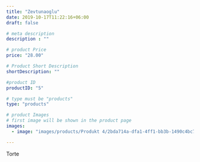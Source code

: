 ```yaml
---
title: "Zevtunaoglu"
date: 2019-10-17T11:22:16+06:00
draft: false

# meta description
description : ""

# product Price
price: "28.00"

# Product Short Description
shortDescription: ""

#product ID
productID: "5"

# type must be "products"
type: "products"

# product Images
# first image will be shown in the product page
images:
  - image: "images/products/Produkt 4/2bda714a-dfa1-4ff1-bb3b-1490c4bc7db8.PNG"

---
```

Torte
